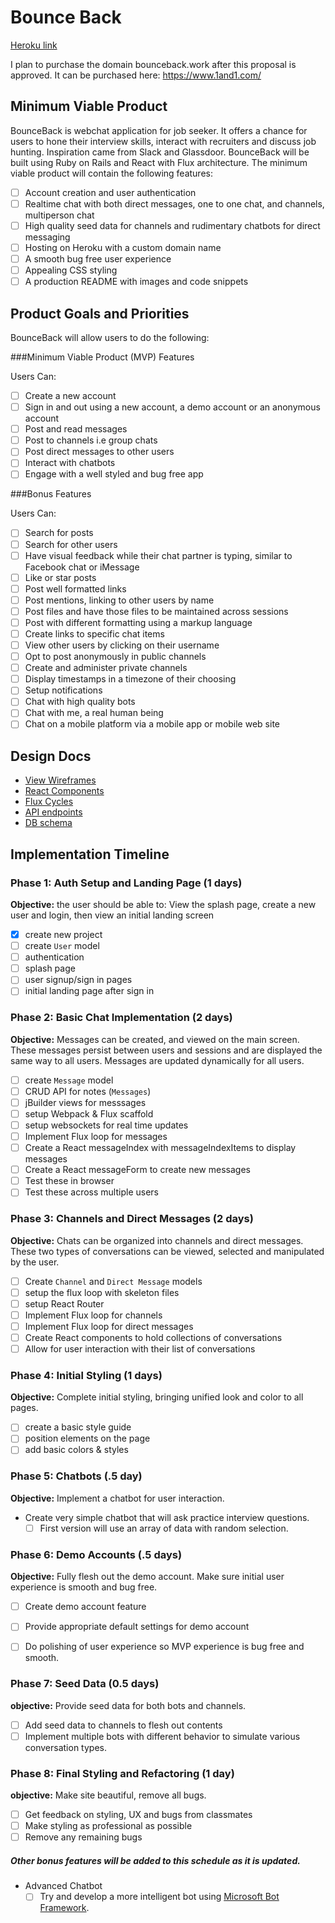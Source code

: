 # Bounce Back

[Heroku link][heroku]

I plan to purchase the domain bounceback.work after this proposal is approved.
It can be purchased here: https://www.1and1.com/

[heroku]: http://www.herokuapp.com

## Minimum Viable Product

BounceBack is webchat application for job seeker. It offers a chance for users to hone their interview skills, interact with recruiters and discuss job hunting. Inspiration came from Slack and Glassdoor. BounceBack will be built using Ruby on Rails and React with Flux architecture. The minimum viable product will contain the following features:

- [ ] Account creation and user authentication
- [ ] Realtime chat with both direct messages, one to one chat, and channels, multiperson chat
- [ ] High quality seed data for channels and rudimentary chatbots for direct messaging
- [ ] Hosting on Heroku with a custom domain name
- [ ] A smooth bug free user experience
- [ ] Appealing CSS styling
- [ ] A production README with images and code snippets

## Product Goals and Priorities

BounceBack will allow users to do the following:

<!-- This is a Markdown checklist. Use it to keep track of your
progress. Put an x between the brackets for a checkmark: [x] -->

###Minimum Viable Product (MVP) Features

Users Can:

- [ ] Create a new account
- [ ] Sign in and out using a new account, a demo account or an anonymous account
- [ ] Post and read messages
- [ ] Post to channels i.e group chats
- [ ] Post direct messages to other users
- [ ] Interact with chatbots
- [ ] Engage with a well styled and bug free app

###Bonus Features

Users Can:

- [ ] Search for posts
- [ ] Search for other users
- [ ] Have visual feedback while their chat partner is typing, similar to Facebook chat or iMessage
- [ ] Like or star posts
- [ ] Post well formatted links
- [ ] Post mentions, linking to other users by name
- [ ] Post files and have those files to be maintained across sessions
- [ ] Post with different formatting using a markup language
- [ ] Create links to specific chat items
- [ ] View other users by clicking on their username
- [ ] Opt to post anonymously in public channels
- [ ] Create and administer private channels
- [ ] Display timestamps in a timezone of their choosing
- [ ] Setup notifications
- [ ] Chat with high quality bots
- [ ] Chat with me, a real human being
- [ ] Chat on a mobile platform via a mobile app or mobile web site

## Design Docs
* [View Wireframes][views]
* [React Components][components]
* [Flux Cycles][flux-cycles]
* [API endpoints][api-endpoints]
* [DB schema][schema]

[views]: ./docs/views.md
[components]: ./docs/components.md
[flux-cycles]: ./docs/flux-cycles.md
[api-endpoints]: ./docs/api-endpoints.md
[schema]: ./docs/schema.md

## Implementation Timeline

### Phase 1: Auth Setup and Landing Page (1 days)

**Objective:** the user should be able to: View the splash page, create a new user and login, then view an initial landing screen

- [x] create new project
- [ ] create `User` model
- [ ] authentication
- [ ] splash page
- [ ] user signup/sign in pages
- [ ] initial landing page after sign in

### Phase 2: Basic Chat Implementation (2 days)

**Objective:** Messages can be created, and viewed on the main screen. These messages persist between users and sessions and are displayed the same way to all users. Messages are updated dynamically for all users.

- [ ] create `Message` model
- [ ] CRUD API for notes (`Messages`)
- [ ] jBuilder views for messsages
- [ ] setup Webpack & Flux scaffold
- [ ] setup websockets for real time updates
- [ ] Implement Flux loop for messages
- [ ] Create a React messageIndex with messageIndexItems to display messages
- [ ] Create a React messageForm to create new messages
- [ ] Test these in browser
- [ ] Test these across multiple users

### Phase 3: Channels and Direct Messages (2 days)

**Objective:** Chats can be organized into channels and direct messages. These two types of conversations can be viewed, selected and manipulated by the user.

- [ ] Create `Channel` and `Direct Message` models
- [ ] setup the flux loop with skeleton files
- [ ] setup React Router
- [ ] Implement Flux loop for channels
- [ ] Implement Flux loop for direct messages
- [ ] Create React components to hold collections of conversations
- [ ] Allow for user interaction with their list of conversations

### Phase 4: Initial Styling (1 days)

**Objective:** Complete initial styling, bringing unified look and color to all pages.

- [ ] create a basic style guide
- [ ] position elements on the page
- [ ] add basic colors & styles

### Phase 5: Chatbots (.5 day)

**Objective:** Implement a chatbot for user interaction.

- Create very simple chatbot that will ask practice interview questions.
  - [ ] First version will use an array of data with random selection.

### Phase 6: Demo Accounts (.5 days)

**Objective:** Fully flesh out the demo account. Make sure initial user experience is smooth and bug free.

- [ ] Create demo account feature
- [ ] Provide appropriate default settings for demo account
- [ ] Do polishing of user experience so MVP experience is bug free and smooth.


### Phase 7: Seed Data (0.5 days)

**objective:** Provide seed data for both bots and channels.

- [ ] Add seed data to channels to flesh out contents
- [ ] Implement multiple bots with different behavior to simulate various conversation types.

<!-- ### Phase 8: User Search (.5 day)

**objective:** Implement user search for direct messaging

- [ ] Add Flux loop for user search by username
- [ ] Add search bar React component
- [ ] Allow users to create new direct messages using user search. -->
### Phase 8: Final Styling and Refactoring (1 day)

**objective:** Make site beautiful, remove all bugs.

- [ ] Get feedback on styling, UX and bugs from classmates
- [ ] Make styling as professional as possible
- [ ] Remove any remaining bugs

##### Other bonus features will be added to this schedule as it is updated.

- Advanced Chatbot
  - [ ] Try and develop a more intelligent bot using [Microsoft Bot Framework](https://dev.botframework.com/).

<!-- User Accounts
MVP
  Anonymous Accounts
    Anonynimity only in channels and with bots, not in direct messaging
  Different Classes of accounts,
    job seeker,
    recruiter,
    anon,
    career coach
    Admins
    Demo
  Persistent login

Chat
  Text Messages can be posted
  They appear in order
  The history is maintained
  This Happens in real time

Channels - multiperson chats
  behave more like 1/2 chat, 1/2 message board
  All of the behavior above but multiperson
  Public v. Private
  Admins can admit and remove members
  Users can join and leave

Direct Message - 2 person chats
  peristent conversations,
  can be reordering and controled with gui (persistent even if removed)
  User search to set up chats with indviduals
  link from user's post to direct chat with them
  General search looks pretty cool
  Visually edit Channels
  Users can block other users they don't like

Account customization
  Profile Pic
  Username
  Real Name
  Email
  local time???

[ ] User account page
[ ] View and customize their account settings

  Chat Bots
    interview questions
    Technical and Behavioral
      Old school RPG interactions
    See: http://practiceyourvcpitch.com/

    Walkthrough for showing off

Splash Page

Bonus


Archive Search
User Searching

File upload
Liking/ Starring posts
Posting links
User Mentions
Markup/code????

Linking to chat items
Click on user name to get link to profile and direct message and files

Anon mode option for posting in public

Time zone support????
Notifications????

Hook up to my phone
iPhone app

Make sure to reset seed Data!!!
-->

<!-- [phase-one]: ./docs/phases/phase1.md
[phase-two]: ./docs/phases/phase2.md
[phase-three]: ./docs/phases/phase3.md
[phase-four]: ./docs/phases/phase4.md
[phase-five]: ./docs/phases/phase5.md -->
